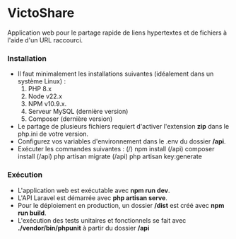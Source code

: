 # VictoShare
Application web pour le partage rapide de liens hypertextes et de fichiers à l'aide d'un URL raccourci.

### Installation

- ll faut minimalement les installations suivantes (idéalement dans un système Linux) : 
	1. PHP 8.x
	2. Node v22.x
	3. NPM v10.9.x.
	4. Serveur MySQL (dernière version)
	5. Composer (dernière version)
- Le partage de plusieurs fichiers requiert d'activer l'extension **zip** dans le php.ini de votre version.
- Configurez vos variables d'environnement dans le .env du dossier **/api**.
- Exécuter les commandes suivantes :
		(/) npm install
		(/api) composer install
		(/api) php artisan migrate
		(/api) php artisan key:generate

### Exécution
- L'application web est exécutable avec **npm run dev**.
- L'API Laravel est démarrée avec **php artisan serve**.
- Pour le déploiement en production, un dossier **/dist** est créé avec **npm run build**.
- L'exécution des tests unitaires et fonctionnels se fait avec **./vendor/bin/phpunit** à partir du dossier **/api**